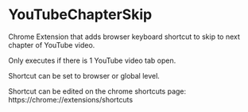 # YouTubeChapterSkip
 
Chrome Extension that adds browser keyboard shortcut to skip to next chapter of YouTube video. 

Only executes if there is 1 YouTube video tab open. 

Shortcut can be set to browser or global level. 

Shortcut can be edited on the chrome shortcuts page: https://chrome://extensions/shortcuts
